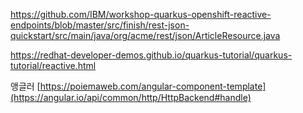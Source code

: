 https://github.com/IBM/workshop-quarkus-openshift-reactive-endpoints/blob/master/src/finish/rest-json-quickstart/src/main/java/org/acme/rest/json/ArticleResource.java


https://redhat-developer-demos.github.io/quarkus-tutorial/quarkus-tutorial/reactive.html



앵글러
[https://poiemaweb.com/angular-component-template](https://angular.io/api/common/http/HttpBackend#handle)

